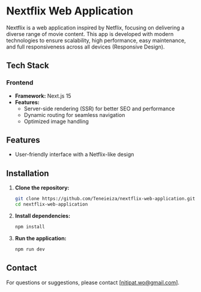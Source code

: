 # Nextflix Web Application

Nextflix is a web application inspired by Netflix, focusing on delivering a diverse range of movie content. This app is developed with modern technologies to ensure scalability, high performance, easy maintenance, and full responsiveness across all devices (Responsive Design).

## Tech Stack

### Frontend
- **Framework:** Next.js 15
- **Features:**
  - Server-side rendering (SSR) for better SEO and performance
  - Dynamic routing for seamless navigation
  - Optimized image handling

## Features
- User-friendly interface with a Netflix-like design

## Installation

1. **Clone the repository:**
   ```bash
   git clone https://github.com/Teneieiza/nextflix-web-application.git
   cd nextflix-web-application
   ```

2. **Install dependencies:**
   ```bash
   npm install
   ```

3. **Run the application:**
   ```bash
   npm run dev
   ```

## Contact
For questions or suggestions, please contact [nitipat.wo@gmail.com].

